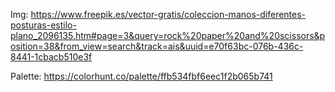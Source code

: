 Img:
https://www.freepik.es/vector-gratis/coleccion-manos-diferentes-posturas-estilo-plano_2096135.htm#page=3&query=rock%20paper%20and%20scissors&position=38&from_view=search&track=ais&uuid=e70f63bc-076b-436c-8441-1cbacb510e3f

Palette:
https://colorhunt.co/palette/ffb534fbf6eec1f2b065b741